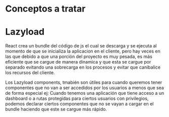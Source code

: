 # Conceptos a tratar

# Lazyload

React crea un bundle del código de js el cual se descarga y se ejecuta al momento de que se inicializa la aplicacion en el cliente, pero hay veces en las que debido a que una porción del proyecto es muy pesada, es más eficiente que se cargue de manera dinamica y que esta se cargue por separado evitando una sobrecarga en los procesos y evitar que canibalice los recursos del cliente.

Los Lazyload components, tmabién son útiles para cuando queremos tener componentes que no van a ser accedidos por los usuarios a menos que sea de forma especial ej: Cuando tenemos una aplicación que tiene acceso a un dashboard o a rutas protegidas para ciertos usuarios con privilegios, podemos declarar ciertos componentes que no se vayan a cargar en el bundle haciendo que este se cargue más rápido.